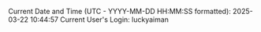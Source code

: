 Current Date and Time (UTC - YYYY-MM-DD HH:MM:SS formatted): 2025-03-22 10:44:57
Current User's Login: luckyaiman
